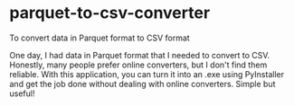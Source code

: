 # parquet-to-csv-converter
To convert data in Parquet format to CSV format

One day, I had data in Parquet format that I needed to convert to CSV. Honestly, many people prefer online converters, but I don't find them reliable. With this application, you can turn it into an .exe using PyInstaller and get the job done without dealing with online converters. Simple but useful!